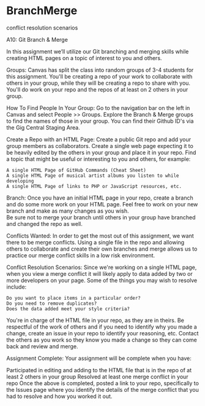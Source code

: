 # BranchMerge
conflict resolution scenarios

 A10: Git Branch & Merge

In this assignment we’ll utilize our Git branching and merging skills while creating HTML pages on a topic of interest to you and others.  

Groups: Canvas has split the class into random groups of 3-4 students for this assignment.  You'll be creating a repo of your work to collaborate with others in your group, while they will be creating a repo to share with you.  You'll do work on your repo and the repos of at least on 2 others in your group.

How To Find People In Your Group: Go to the navigation bar on the left in Canvas and select People >> Groups.  Explore the Branch & Merge groups to find the names of those in your group.  You can find their Github ID's via the Gig Central Staging Area.

Create a Repo with an HTML Page: Create a public Git repo and add your group members as collaborators.  Create a single web page expecting it to be heavily edited by the others in your group and place it in your repo.  Find a topic that might be useful or interesting to you and others, for example:

    A single HTML Page of GitHub Commands (Cheat Sheet)
    A single HTML Page of musical artist albums you listen to while developing
    A single HTML Page of links to PHP or JavaScript resources, etc.

Branch: Once you have an initial HTML page in your repo, create a branch and do some more work on your HTML page.  Feel free to work on your new branch and make as many changes as you wish.  
Be sure not to merge your branch until others in your group have branched and changed the repo as well. 

Conflicts Wanted: In order to get the most out of this assignment, we want there to be merge conflicts.  Using a single file in the repo and allowing others to collaborate and create their own branches and merge allows us to practice our merge conflict skills in a low risk environment.

Conflict Resolution Scenarios: Since we're working on a single HTML page, when you view a merge conflict it will likely apply to data added by two or more developers on your page.  Some of the things you may wish to resolve include:

    Do you want to place items in a particular order?
    Do you need to remove duplicates?  
    Does the data added meet your style criteria?

You're in charge of the HTML file in your repo, as they are in theirs.  Be respectful of the work of others and if you need to identify why you made a change, create an issue in your repo to identify your reasoning, etc.  Contact the others as you work so they know you made a change so they can come back and review and merge.

Assignment Complete: Your assignment will be complete when you have:

Participated in editing and adding to the HTML file that is in the repo of at least 2 others in your group
Resolved at least one merge conflict in your repo
Once the above is completed, posted a link to your repo, specifically to the Issues page where you identify the details of the merge conflict that you had to resolve and how you worked it out. 

